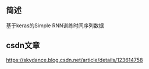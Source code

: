 ## 简述
基于keras的Simple RNN训练时间序列数据

## csdn文章
https://skydance.blog.csdn.net/article/details/123614758